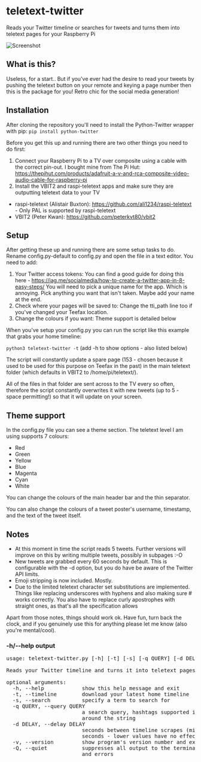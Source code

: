 # teletext-twitter
Reads your Twitter timeline or searches for tweets and turns them into teletext pages for your Raspberry Pi

![Screenshot](https://i.imgur.com/xwnfUw3.jpg "Screenshot of output")

## What is this?
Useless, for a start.. But if you've ever had the desire to read your tweets by pushing the teletext button on your remote and keying a page number then this is the package for you! Retro chic for the social media generation!

## Installation
After cloning the repository you'll need to install the Python-Twitter wrapper with pip:
`pip install python-twitter`

Before you get this up and running there are two other things you need to do first:

1) Connect your Raspberry Pi to a TV over composite using a cable with the correct pin-out. I bought mine from The Pi Hut: https://thepihut.com/products/adafruit-a-v-and-rca-composite-video-audio-cable-for-raspberry-pi
2) Install the VBIT2 and raspi-teletext apps and make sure they are outputting teletext data to your TV

* raspi-teletext (Alistair Buxton): https://github.com/ali1234/raspi-teletext - Only PAL is supported by raspi-teletext
* VBIT2 (Peter Kwan): https://github.com/peterkvt80/vbit2

## Setup
After getting these up and running there are some setup tasks to do. Rename config.py-default to config.py and open the file in a text editor. You need to add:

1) Your Twitter access tokens: You can find a good guide for doing this here - https://iag.me/socialmedia/how-to-create-a-twitter-app-in-8-easy-steps/ You will need to pick a unique name for the app. Which is annoying. Pick anything you want that isn't taken. Maybe add your name at the end.
2) Check where your pages will be saved to: Change the tti_path line too if you've changed your Teefax location.
3) Change the colours if you want: Theme support is detailed below

When you've setup your config.py you can run the script like this example that grabs your home timeline:

`python3 teletext-twitter -t` (add -h to show options - also listed below)

The script will constantly update a spare page (153 - chosen because it used to be used for this purpose on Teefax in the past) in the main teletext folder (which defaults in VBIT2 to /home/pi/teletext/).

All of the files in that folder are sent across to the TV every so often, therefore the script constantly overwrites it with new tweets (up to 5 - space permitting!) so that it will update on your screen.

## Theme support
In the config.py file you can see a theme section. The teletext level I am using supports 7 colours:
* Red 
* Green
* Yellow
* Blue
* Magenta
* Cyan
* White

You can change the colours of the main header bar and the thin separator.

You can also change the colours of a tweet poster's username, timestamp, and the text of the tweet itself.

## Notes
* At this moment in time the script reads 5 tweets. Further versions will improve on this by writing multiple tweets, possibly in subpages :-O
* New tweets are grabbed every 60 seconds by default. This is configurable with the -d option, but you do have be aware of the Twitter API limits.
* Emoji stripping is now included. Mostly.
* Due to the limited teletext character set substitutions are implemented. Things like replacing underscores with hyphens and also making sure # works correctly. You also have to replace curly apostrophes with straight ones, as that's all the specification allows

Apart from those notes, things should work ok. Have fun, turn back the clock, and if you genuinely use this for anything please let me know (also you're mental/cool).

### -h/--help output

<pre>
usage: teletext-twitter.py [-h] [-t] [-s] [-q QUERY] [-d DELAY] [-v] [-Q]

Reads your Twitter timeline and turns it into teletext pages for your Raspberry Pi.

optional arguments:
  -h, --help            show this help message and exit
  -t, --timeline        download your latest home timeline
  -s, --search          specify a term to search for
  -q QUERY, --query QUERY
                        a search query, hashtags supported if you put quotes
                        around the string
  -d DELAY, --delay DELAY
                        seconds between timeline scrapes (minimum is 60
                        seconds - lower values have no effect)
  -v, --version         show program's version number and exit
  -Q, --quiet           suppresses all output to the terminal except warnings
                        and errors
</pre>
